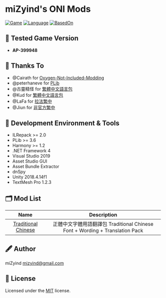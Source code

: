 ﻿# miZyind's ONI Mods
[![Game](https://img.shields.io/badge/Game-Oxygen%20Not%20Included-orange?style=flat-square)](https://store.steampowered.com/app/457140/Oxygen_Not_Included)
[![Language](https://img.shields.io/badge/Language-C%23-blue?style=flat-square)](https://docs.microsoft.com/dotnet/csharp)
[![BasedOn](https://img.shields.io/badge/BasedOn-PLib-blueviolet?style=flat-square)](https://github.com/peterhaneve/ONIMods/tree/master/PLib)

## 🔮 Tested Game Version
- **AP-399948**

## 🙏 Thanks To
- @Cairath for [Oxygen-Not-Included-Modding](https://github.com/Cairath/Oxygen-Not-Included-Modding)
- @peterhaneve for [PLib](https://github.com/peterhaneve/ONIMods/tree/master/PLib)
- @古靈精怪 for [繁體中文語言包](https://steamcommunity.com/sharedfiles/filedetails/?id=1123693010)
- @Kud for [繁體中文語言包](https://steamcommunity.com/sharedfiles/filedetails/?id=1562134514)
- @LaFa for [拉法繁中](https://steamcommunity.com/sharedfiles/filedetails/?id=1123693010)
- @Jiun for [非官方繁中](https://steamcommunity.com/sharedfiles/filedetails/?id=1821957996)

## 💠 Development Environment & Tools
- ILRepack >= 2.0
- PLib >= 3.6
- Harmony >= 1.2
- .NET Framework 4
- Visual Studio 2019
- Asset Studio GUI
- Asset Bundle Extractor
- dnSpy
- Unity 2018.4.14f1
- TextMesh Pro 1.2.3

## 🗂 Mod List
|                                           Name                                           	|                                  Description                                 	|
|:----------------------------------------------------------------------------------------:	|:----------------------------------------------------------------------------:	|
| [Traditional Chinese](https://steamcommunity.com/sharedfiles/filedetails/?id=2070840646) 	| 正體中文字體用語翻譯包 Traditional Chinese Font + Wording + Translation Pack 	|

## 🖋 Author
miZyind <mizyind@gmail.com>

## 📇 License
Licensed under the [MIT](LICENSE) license.